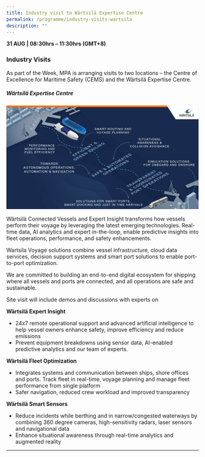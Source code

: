 ```yaml
---
title: Industry visit to Wärtsilä Expertise Centre
permalink: /programme/industry-visits-wartsila
description: ""
---
```

<div>
  <b>31 AUG | 08:30hrs – 11:30hrs (GMT+8)</b>
  <h3>Industry Visits</h3>
</div>




<div class="col is-12 mb-12">
<p>As part of the Week, MPA is arranging visits to two locations – the Centre of Excellence for Maritime Safety (CEMS) and the Wärtsilä Expertise Centre.</p>	
<h5 class="abt-title">Wärtsilä Expertise Centre</h5>
<img src="/images/Wartsila.png"  class="img-fluid">
<p style="font-weight: 400;">W&auml;rtsil&auml; Connected Vessels and Expert Insight transforms how vessels perform their voyage by leveraging the latest emerging technologies. Real-time data, AI analytics and expert in-the-loop, enable predictive insights into fleet operations, performance, and safety enhancements.</p>
<p style="font-weight: 400;">Wartsila Voyage solutions combine vessel infrastructure, cloud data services, decision support systems and smart port solutions to enable port-to-port optimization.&nbsp;</p>
<p style="font-weight: 400;">We are committed to building an end-to-end digital ecosystem for shipping where all vessels and ports are connected, and all operations are safe and sustainable.</p>
<p style="font-weight: 400;">Site visit will include demos and discussions with experts on&nbsp;</p>
<p style="font-weight: 400;"><strong>W&auml;rtsil&auml; Expert Insight&nbsp;</strong></p>
<ul>
<li style="font-weight: 400;">24x7 remote operational support and advanced artificial intelligence to help vessel owners enhance safety, improve efficiency and reduce emissions</li>
<li style="font-weight: 400;">Prevent equipment breakdowns using sensor data, AI-enabled predictive analytics and our team of experts.</li>
</ul>
<p style="font-weight: 400;"><strong>W&auml;rtsil&auml; Fleet Optimization&nbsp;</strong></p>
<ul>
<li style="font-weight: 400;">Integrates systems and communication between ships, shore offices and ports. Track fleet in real-time, voyage planning and manage fleet performance from single platform</li>
<li style="font-weight: 400;">Safer navigation, reduced crew workload and improved transparency</li>
</ul>
<p style="font-weight: 400;"><strong>W&auml;rtsil&auml; Smart Sensors</strong></p>
<ul>
<li style="font-weight: 400;">Reduce incidents while berthing and in narrow/congested waterways by combining 360 degree cameras, high-sensitivity radars, laser sensors and navigational data&nbsp;</li>
<li style="font-weight: 400;">Enhance situational awareness through real-time analytics and augmented reality</li>
</ul>
</div>
<hr class="my-5">

<style type="text/css"> 
    .is-left{
      text-align: left;
    }
    .content h4{
      font-weight: 500; 
      color: #337B9A !important;
      margin-top: 1rem;
    }
    .bg-light {
      background-color: #fff !important;
      box-shadow: 5px 5px 5px 5px rgb(215 215 215), -5px 0 6px -4px rgb(215 215 215);
    }
    .p-4 {
      padding: 1.5rem!important;
    }
  .content a {text-decoration:none;}
	.content h3 { margin-top: 1rem;}
</style>